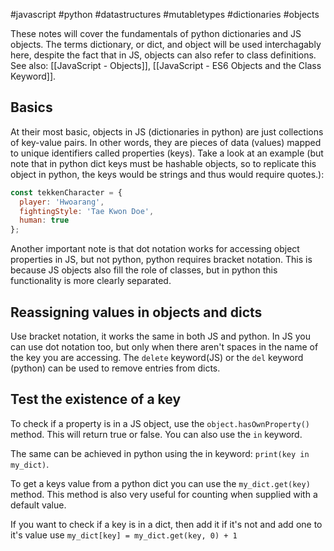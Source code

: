 #javascript #python #datastructures #mutabletypes #dictionaries #objects 

These notes will cover the fundamentals of python dictionaries and JS objects. The terms dictionary, or dict, and object will be used interchagably here, despite the fact that in JS, objects can also refer to class definitions. See also: [[JavaScript - Objects]], [[JavaScript - ES6 Objects and the Class Keyword]].

## Basics
At their most basic, objects in JS (dictionaries in python) are just collections of key-value pairs. In other words, they are pieces of data (values) mapped to unique identifiers called properties (keys). Take a look at an example (but note that in python dict keys must be hashable objects, so to replicate this object in python, the keys would be strings and thus would require quotes.):
```js
const tekkenCharacter = {
  player: 'Hwoarang',
  fightingStyle: 'Tae Kwon Doe',
  human: true
};
```
Another important note is that dot notation works for accessing object properties in JS, but not python, python requires bracket notation. This is because JS objects also fill the role of classes, but in python this functionality is more clearly separated.

## Reassigning values in objects and dicts
Use bracket notation, it works the same in both JS and python. In JS you can use dot notation too, but only when there aren't spaces in the name of the key you are accessing. The `delete` keyword(JS) or the `del` keyword (python) can be used to remove entries from dicts.

## Test the existence of a key
To check if a property is in a JS object, use the `object.hasOwnProperty()` method. This will return true or false. You can also use the `in` keyword.

The same can be achieved in python using the in keyword: `print(key in my_dict)`.

To get a keys value from a python dict you can use the `my_dict.get(key)` method. This method is also very useful for counting when supplied with a default value. 

If you want to check if a key is in a dict, then add it if it's not and add one to it's value use `my_dict[key] = my_dict.get(key, 0) + 1`